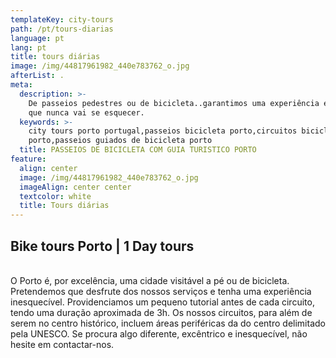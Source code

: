 ```yaml
---
templateKey: city-tours
path: /pt/tours-diarias
language: pt
lang: pt
title: tours diárias
image: /img/44817961982_440e783762_o.jpg
afterList: .
meta:
  description: >-
    De passeios pedestres ou de bicicleta..garantimos uma experiência excêntrica
    que nunca vai se esquecer.
  keywords: >-
    city tours porto portugal,passeios bicicleta porto,circuitos bicicleta
    porto,passeios guiados de bicicleta porto
  title: PASSEIOS DE BICICLETA COM GUIA TURISTICO PORTO
feature:
  align: center
  image: /img/44817961982_440e783762_o.jpg
  imageAlign: center center
  textcolor: white
  title: Tours diárias
---
```

## Bike tours Porto | 1 Day tours

\
O Porto é, por excelência, uma cidade visitável a pé ou de bicicleta. Pretendemos que desfrute dos nossos serviços e tenha uma experiência inesquecível. Providenciamos um pequeno tutorial antes de cada circuito, tendo uma duração aproximada de 3h. Os nossos circuitos, para além de serem no centro histórico, incluem áreas periféricas da do centro delimitado pela UNESCO. Se procura algo diferente, excêntrico e inesquecível, não hesite em contactar-nos.
